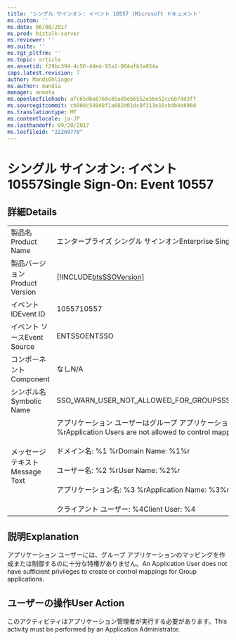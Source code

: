 ```yaml
---
title: 'シングル サインオン: イベント 10557 |Microsoft ドキュメント'
ms.custom: ''
ms.date: 06/08/2017
ms.prod: biztalk-server
ms.reviewer: ''
ms.suite: ''
ms.tgt_pltfrm: ''
ms.topic: article
ms.assetid: f29bc394-4c56-4ded-93a1-004afb3a054a
caps.latest.revision: 7
author: MandiOhlinger
ms.author: mandia
manager: anneta
ms.openlocfilehash: afc65dba8760c85ad9eb6552e56e52cc6b7dd3ff
ms.sourcegitcommit: cb908c540d8f1a692d01dc8f313e16cb4b4e696d
ms.translationtype: MT
ms.contentlocale: ja-JP
ms.lasthandoff: 09/20/2017
ms.locfileid: "22269770"
---
```

# <a name="single-sign-on-event-10557"></a><span data-ttu-id="67dc5-102">シングル サインオン: イベント 10557</span><span class="sxs-lookup"><span data-stu-id="67dc5-102">Single Sign-On: Event 10557</span></span>
## <a name="details"></a><span data-ttu-id="67dc5-103">詳細</span><span class="sxs-lookup"><span data-stu-id="67dc5-103">Details</span></span>  
  
|||  
|-|-|  
|<span data-ttu-id="67dc5-104">製品名</span><span class="sxs-lookup"><span data-stu-id="67dc5-104">Product Name</span></span>|<span data-ttu-id="67dc5-105">エンタープライズ シングル サインオン</span><span class="sxs-lookup"><span data-stu-id="67dc5-105">Enterprise Single Sign-On</span></span>|  
|<span data-ttu-id="67dc5-106">製品バージョン</span><span class="sxs-lookup"><span data-stu-id="67dc5-106">Product Version</span></span>|[!INCLUDE[btsSSOVersion](../includes/btsssoversion-md.md)]|  
|<span data-ttu-id="67dc5-107">イベント ID</span><span class="sxs-lookup"><span data-stu-id="67dc5-107">Event ID</span></span>|<span data-ttu-id="67dc5-108">10557</span><span class="sxs-lookup"><span data-stu-id="67dc5-108">10557</span></span>|  
|<span data-ttu-id="67dc5-109">イベント ソース</span><span class="sxs-lookup"><span data-stu-id="67dc5-109">Event Source</span></span>|<span data-ttu-id="67dc5-110">ENTSSO</span><span class="sxs-lookup"><span data-stu-id="67dc5-110">ENTSSO</span></span>|  
|<span data-ttu-id="67dc5-111">コンポーネント</span><span class="sxs-lookup"><span data-stu-id="67dc5-111">Component</span></span>|<span data-ttu-id="67dc5-112">なし</span><span class="sxs-lookup"><span data-stu-id="67dc5-112">N/A</span></span>|  
|<span data-ttu-id="67dc5-113">シンボル名</span><span class="sxs-lookup"><span data-stu-id="67dc5-113">Symbolic Name</span></span>|<span data-ttu-id="67dc5-114">SSO_WARN_USER_NOT_ALLOWED_FOR_GROUPS</span><span class="sxs-lookup"><span data-stu-id="67dc5-114">SSO_WARN_USER_NOT_ALLOWED_FOR_GROUPS</span></span>|  
|<span data-ttu-id="67dc5-115">メッセージ テキスト</span><span class="sxs-lookup"><span data-stu-id="67dc5-115">Message Text</span></span>|<span data-ttu-id="67dc5-116">アプリケーション ユーザーはグループ アプリケーションのマッピングの制御を許可されていません。%r</span><span class="sxs-lookup"><span data-stu-id="67dc5-116">Application Users are not allowed to control mappings for Group applications.%r</span></span><br /><br /> <span data-ttu-id="67dc5-117">ドメイン名: %1 %r</span><span class="sxs-lookup"><span data-stu-id="67dc5-117">Domain Name: %1%r</span></span><br /><br /> <span data-ttu-id="67dc5-118">ユーザー名: %2 %r</span><span class="sxs-lookup"><span data-stu-id="67dc5-118">User Name: %2%r</span></span><br /><br /> <span data-ttu-id="67dc5-119">アプリケーション名: %3 %r</span><span class="sxs-lookup"><span data-stu-id="67dc5-119">Application Name: %3%r</span></span><br /><br /> <span data-ttu-id="67dc5-120">クライアント ユーザー: %4</span><span class="sxs-lookup"><span data-stu-id="67dc5-120">Client User: %4</span></span>|  
  
## <a name="explanation"></a><span data-ttu-id="67dc5-121">説明</span><span class="sxs-lookup"><span data-stu-id="67dc5-121">Explanation</span></span>  
 <span data-ttu-id="67dc5-122">アプリケーション ユーザーには、グループ アプリケーションのマッピングを作成または制御するのに十分な特権がありません。</span><span class="sxs-lookup"><span data-stu-id="67dc5-122">An Application User does not have sufficient privileges to create or control mappings for Group applications.</span></span>  
  
## <a name="user-action"></a><span data-ttu-id="67dc5-123">ユーザーの操作</span><span class="sxs-lookup"><span data-stu-id="67dc5-123">User Action</span></span>  
 <span data-ttu-id="67dc5-124">このアクティビティはアプリケーション管理者が実行する必要があります。</span><span class="sxs-lookup"><span data-stu-id="67dc5-124">This activity must be performed by an Application Administrator.</span></span>